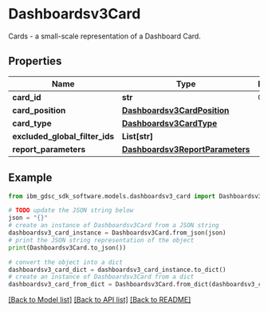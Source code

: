 # Dashboardsv3Card

Cards - a small-scale representation of a Dashboard Card.

## Properties

Name | Type | Description | Notes
------------ | ------------- | ------------- | -------------
**card_id** | **str** | Card ID. | [optional] 
**card_position** | [**Dashboardsv3CardPosition**](Dashboardsv3CardPosition.md) |  | [optional] 
**card_type** | [**Dashboardsv3CardType**](Dashboardsv3CardType.md) |  | [optional] 
**excluded_global_filter_ids** | **List[str]** |  | [optional] 
**report_parameters** | [**Dashboardsv3ReportParameters**](Dashboardsv3ReportParameters.md) |  | [optional] 

## Example

```python
from ibm_gdsc_sdk_software.models.dashboardsv3_card import Dashboardsv3Card

# TODO update the JSON string below
json = "{}"
# create an instance of Dashboardsv3Card from a JSON string
dashboardsv3_card_instance = Dashboardsv3Card.from_json(json)
# print the JSON string representation of the object
print(Dashboardsv3Card.to_json())

# convert the object into a dict
dashboardsv3_card_dict = dashboardsv3_card_instance.to_dict()
# create an instance of Dashboardsv3Card from a dict
dashboardsv3_card_from_dict = Dashboardsv3Card.from_dict(dashboardsv3_card_dict)
```
[[Back to Model list]](../README.md#documentation-for-models) [[Back to API list]](../README.md#documentation-for-api-endpoints) [[Back to README]](../README.md)


